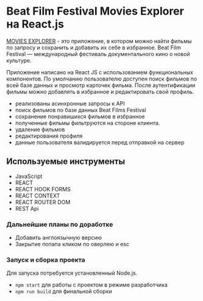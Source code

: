 # Beat Film Festival Movies Explorer на React.js

[MOVIES EXPLORER](https://konstabartosh.github.io/movies-explorer-frontend/) - это приложение, в котором можно найти фильмы по запросу и сохранить и добавить их себе в избранное. Beat Film Festival — международный фестиваль документального кино о новой культуре.

Приложение написано на React JS с использованием функциональных компонентов. По умолчанию пользователю доступен поиск фильмов по всей базе данных и просмотр карточек фильма. После аутентификации фильмы можно добавлять в избранное и редактировать свой профиль.

- реализованы асинхронные запросы к API
- поиск фильмов по базе данных Beat Films Festival
- сохранение понравишихся фильмов в избранное
- полученные фильмы фильтруются на стороне клиента.
- удаление фильмов
- редактирования профиля
- данные пользователя валидируется перед отправкой на сервер

## Используемые инструменты

- JavaScript
- REACT
- REACT HOOK FORMS
- REACT CONTEXT
- REACT ROUTER DOM
- REST Api

### Дальнейшие планы по доработке

- Добавить англоязычную версию
- Закрытие попапа кликом по оверлею и esc

### Запуск и сборка проекта

Для запуска потребуется установленный Node.js. 
- `npm start` для работы с проектом в режиме разработчика
- `npm run build` для финальной сборки